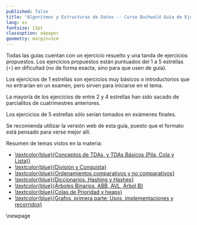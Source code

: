 ```yaml
---
published: false
title: "Algoritmos y Estructuras de Datos -- Curso Buchwald Guía de Ejercicios"
lang: es
fontsize: 12pt
classoption: a4paper
geometry: margin=3cm
---
```


Todas las guías cuentan con un ejercicio resuelto y una tanda de ejercicios propuestos.
Los ejercicios propuestos están puntuados del 1 a 5 estrellas ($\star$) en dificultad
(no de forma exacta, sino para que usen de guía).

Los ejercicios de 1 estrellas son ejercicios muy básicos o introductorios que no entrarían en un examen, pero
sirven para iniciarse en el tema.

La mayoría de los ejercicios de entre 2 y 4 estrellas han sido sacado de parcialitos de cuatrimestres anteriores.

Los ejercicios de 5 estrellas sólo serían tomados en exámenes finales.

Se recomienda utilizar la versión web de esta guía, puesto que el formato está pensado para verse mejor allí.

Resumen de temas vistos en la materia:

  * [\textcolor{blue}{Conceptos de TDAs, y TDAs Básicos (Pila, Cola y Lista)}](https://algoritmos-rw.github.io/algo2/material/guias/tdas_conceptos)
  * [\textcolor{blue}{División y Conquista}](https://algoritmos-rw.github.io/algo2/material/guias/dyc)
  * [\textcolor{blue}{Ordenamientos comparativos y no comparativos}](https://algoritmos-rw.github.io/algo2/material/guias/ordenamientos)
  * [\textcolor{blue}{Diccionarios, Hashing y Hashes}](https://algoritmos-rw.github.io/algo2/material/guias/hash)
  * [\textcolor{blue}{Árboles Binarios, ABB, AVL, Árbol B}](https://algoritmos-rw.github.io/algo2/material/guias/arboles)
  * [\textcolor{blue}{Colas de Prioridad y heaps}](https://algoritmos-rw.github.io/algo2/material/guias/heap)
  * [\textcolor{blue}{Grafos, primera parte: Usos, implementaciones y recorridos}](https://algoritmos-rw.github.io/algo2/material/guias/grafos)


\newpage
